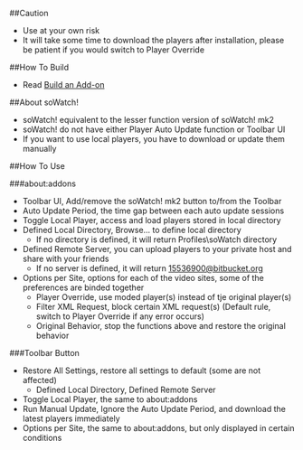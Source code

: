 ##Caution

- Use at your own risk
- It will take some time to download the players after installation, please be patient if you would switch to Player Override

##How To Build

- Read <a href="https://goo.gl/NZlNRH">Build an Add-on</a>

##About soWatch!

- soWatch! equivalent to the lesser function version of soWatch! mk2
- soWatch! do not have either Player Auto Update function or Toolbar UI
- If you want to use local players, you have to download or update them manually

##How To Use

###about:addons
- Toolbar UI, Add/remove the soWatch! mk2 button to/from the Toolbar
- Auto Update Period, the time gap between each auto update sessions
- Toggle Local Player, access and load players stored in local directory
- Defined Local Directory, Browse... to define local directory
  - If no directory is defined, it will return Profiles\soWatch directory
- Defined Remote Server, you can upload players to your private host and share with your friends
  - If no server is defined, it will return 15536900@bitbucket.org
- Options per Site, options for each of the video sites, some of the preferences are binded together
  - Player Override, use moded player(s) instead of tje original player(s)
  - Filter XML Request, block certain XML request(s) (Default rule, switch to Player Override if any error occurs)
  - Original Behavior, stop the functions above and restore the original behavior

###Toolbar Button

- Restore All Settings, restore all settings to default (some are not affected)
  - Defined Local Directory, Defined Remote Server
- Toggle Local Player, the same to about:addons
- Run Manual Update, Ignore the Auto Update Period, and download the latest players immediately 
- Options per Site, the same to about:addons, but only displayed in certain conditions
